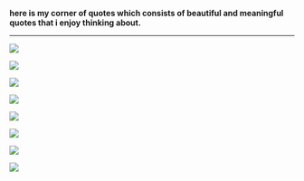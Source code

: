 **here is my corner of quotes which consists of beautiful and meaningful quotes that i enjoy thinking about.**   

---

![]({{site.baseurl}}/images/ursulakleguin.png)

![]({{site.baseurl}}/images/cslewis.jpg)

![]({{site.baseurl}}/images/alexiscarrel.jpg)

![]({{site.baseurl}}/images/bernardshaw.jpg)

![]({{site.baseurl}}/images/jeffreycranor.jpg)

![]({{site.baseurl}}/images/aubreydegrey.jpg)

![]({{site.baseurl}}/images/nathanielhawthorne.jpg)

![]({{site.baseurl}}/images/wernhervonbraun.jpg)

